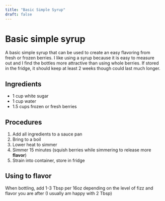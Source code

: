 ```yaml
---
title: "Basic Simple Syrup"
draft: false
---
```


# Basic simple syrup

A basic simple syrup that can be used to create an easy flavoring from fresh or frozen berries. I like using a syrup because it is easy to measure out and I find the bottles more attractive than using whole berries. If stored in the fridge, it should keep at least 2 weeks though could last much longer.

## Ingredients

* 1 cup white sugar
* 1 cup water
* 1.5 cups frozen or fresh berries

## Procedures

1. Add all ingredients to a sauce pan
2. Bring to a boil
3. Lower heat to simmer
4. Simmer 15 minutes (squish berries while simmering to release more **flavor**)
5. Strain into container, store in fridge

## Using to flavor

When bottling, add 1-3 Tbsp per 16oz depending on the level of fizz and flavor you are after (I usually am happy with 2 Tbsp)
